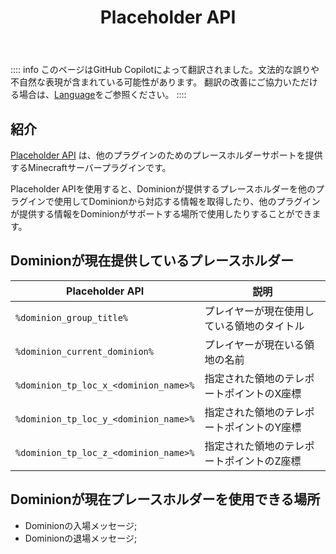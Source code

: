 ﻿---
title: Placeholder API
createTime: 2025/02/24 16:29:10
permalink: /jp/doc/owner/other/placeholder/
---

:::: info
このページはGitHub Copilotによって翻訳されました。文法的な誤りや不自然な表現が含まれている可能性があります。
翻訳の改善にご協力いただける場合は、[Language](/jp/doc/owner/config-ref/languages/)をご参照ください。
::::

## 紹介

[Placeholder API](https://wiki.placeholderapi.com/) は、他のプラグインのためのプレースホルダーサポートを提供するMinecraftサーバープラグインです。

Placeholder
APIを使用すると、Dominionが提供するプレースホルダーを他のプラグインで使用してDominionから対応する情報を取得したり、他のプラグインが提供する情報をDominionがサポートする場所で使用したりすることができます。

## Dominionが現在提供しているプレースホルダー

| Placeholder API                       | 説明                    |
|---------------------------------------|-----------------------|
| `%dominion_group_title%`              | プレイヤーが現在使用している領地のタイトル |
| `%dominion_current_dominion%`         | プレイヤーが現在いる領地の名前       |
| `%dominion_tp_loc_x_<dominion_name>%` | 指定された領地のテレポートポイントのX座標 |
| `%dominion_tp_loc_y_<dominion_name>%` | 指定された領地のテレポートポイントのY座標 |
| `%dominion_tp_loc_z_<dominion_name>%` | 指定された領地のテレポートポイントのZ座標 |

## Dominionが現在プレースホルダーを使用できる場所

- Dominionの入場メッセージ;
- Dominionの退場メッセージ;
